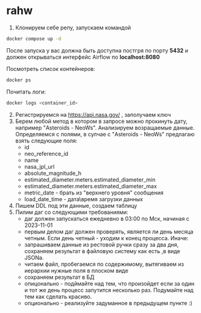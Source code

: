 # rahw

1. Клонируем себе репу, запускаем командой
```bash
docker compose up -d
```
После запуска у вас должна быть доступна постгря по порту **5432** и должен открываться интерфейс Airflow по **localhost:8080**

Посмотреть список контейнеров:
```bash
docker ps 
```
Почитать логи:
```bash
docker logs <container_id> 
```

2. Регистрируемся на https://api.nasa.gov/ , заполучаем ключ
3. Берем любой метод в котором в запросе можно прокинуть дату, например "Asteroids - NeoWs". Анализируем возращаемые данные. Определяемся с полями, в сулчае с "Asteroids - NeoWs" предлагаю взять следующие поля:
   * id
   * neo_reference_id
   * name
   * nasa_jpl_url
   * absolute_magnitude_h
   * estimated_diameter.meters.estimated_diameter_min
   * estimated_diameter.meters.estimated_diameter_max
   * metric_date - брать из "верхнего уровня" сообщения
   * load_date_time - дата\время загрузки данных
4. Пишем DDL под эти данные, создаем таблицу
5. Пилим даг со следующими требованиями:
   * даг должен запускаться ежедневно в 03:00 по Мск, начиная с 2023-11-01
   * первым делом даг должен проверять, является ли день месяца четным. Если день четный - уходим к конец процесса. Иначе:
   * запрашиваем данные из рестовой ручки сразу за два дня, сохраняем результат в файловую систему как есть ,в виде JSONa. 
   * читаем файл, пробегаемся по содержимому, вытягиваем из иерархии нужные поля в плоском виде
   * сохраняем результат в БД
   * опицонально - подймайте над тем, что произойдет если за один и тот же день процесс запутится несколько раз. Подумайте над тем как сделать красиво.
   * опционально - реализуйте задуманное в предыдущем пункте :)
